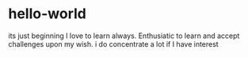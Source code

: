 # hello-world
its just beginning
I love to learn always. Enthusiatic to learn and accept challenges upon my wish.
i do concentrate a lot if I have interest
